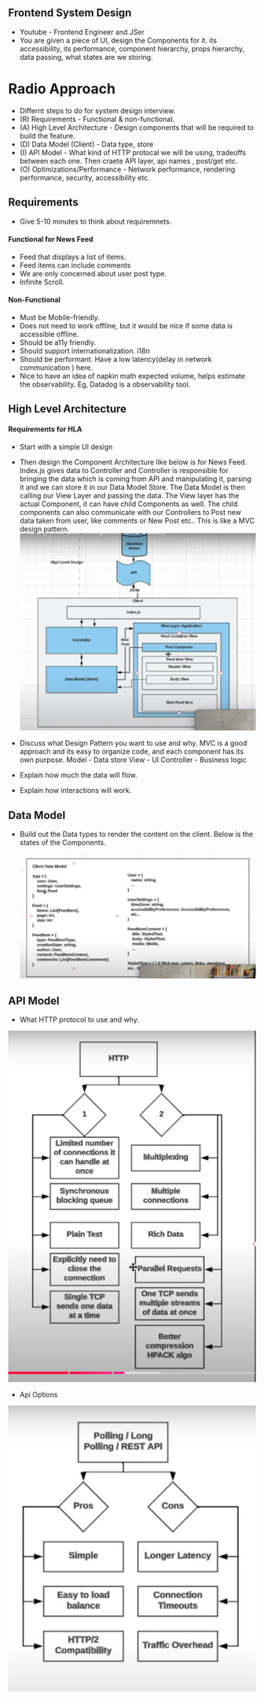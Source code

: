 ## Frontend System Design

- Youtube - Frontend Engineer and JSer
- You are given a piece of UI, design the Components for it. its accessibility, its performance, component hierarchy, props hierarchy, data passing, what states are we storing.

# Radio Approach

- Differnt steps to do for system design interview.
- (R) Requirements - Functional & non-functional.
- (A) High Level Architecture - Design components that will be required to build the feature.
- (D) Data Model (Client) - Data type, store
- (I) API Model - What kind of HTTP protocal we will be using, tradeoffs between each one. Then craete API layer, api names , post/get etc.
- (O) Optimizations/Performance - Network performance, rendering performance, security, accessibility etc.

## Requirements

- Give 5-10 minutes to think about requiremnets.

#### Functional for News Feed

- Feed that displays a list of items.
- Feed items can include comments
- We are only concerned about user post type.
- Infinite Scroll.

#### Non-Functional

- Must be Mobile-friendly.
- Does not need to work offline, but it would be nice if some data is accessible offline.
- Should be a11y friendly.
- Should support internationalization. i18n
- Should be performant. Have a low latency(delay in network communication ) here.
- Nice to have an idea of napkin math expected volume, helps estimate the observability. Eg, Datadog is a observability tool.

## High Level Architecture

#### Requirements for HLA

- Start with a simple UI design
- Then design the Component Architecture like below is for News Feed.
  Index.js gives data to Controller and Controller is responsible for bringing the data which is coming from API and manipulating it, parsing it and we can store it in our Data Model Store.
  The Data Model is then calling our View Layer and passing the data.
  The View layer has the actual Component, it can have child Components as well.
  The child components can also communicate with our Controllers to Post new data taken from user, like comments or New Post etc..
  This is like a MVC design pattern.
  ![alt text](compArchitecture.png)

- Discuss what Design Pattern you want to use and why.
  MVC is a good approach and its easy to organize code, and each component has its own purpose.
  Model - Data store
  View - UI
  Controller - Business logic
- Explain how much the data will flow.
- Explain how interactions will work.

## Data Model

- Build out the Data types to render the content on the client. Below is the states of the Components.

  ![alt text](datamodel.png)

## API Model

- What HTTP protocol to use and why.

![alt text](http1Vshttp2.png)

- Api Options

![alt text](polling.png)
